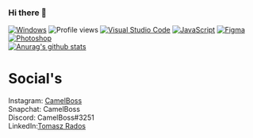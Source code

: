 ### Hi there 👋
[![Windows](https://svgshare.com/i/ZhY.svg)](https://svgshare.com/i/ZhY.svg) 
![Profile views](https://gpvc.arturio.dev/CamelBoss) 
[![Visual Studio Code](https://img.shields.io/badge/--007ACC?logo=visual%20studio%20code&logoColor=ffffff)](https://code.visualstudio.com/) 
[![JavaScript](https://img.shields.io/badge/--F7DF1E?logo=javascript&logoColor=000)](https://www.javascript.com/) 
[![Figma](https://img.shields.io/badge/--F24E1E?logo=figma&logoColor=ffffff)](https://www.figma.com/) 
[![Photoshop](https://img.shields.io/badge/--31A8FF?logo=adobe%20photoshop&logoColor=000)](https://www.photoshop.com/)<br>
[![Anurag's github stats](https://github-readme-stats.vercel.app/api?username=CamelBoss&count_private=true&show_icons=true&theme=jolly)](https://github.com/anuraghazra/github-readme-stats)<br>
<h1>Social's</h1>
Instagram: <a href="https://www.instagram.com/camel.boss/">CamelBoss</a><br>
Snapchat: CamelBoss<br>
Discord: CamelBoss#3251<br>
LinkedIn:<a href="https://www.linkedin.com/in/tomasz-rados-87b87b16a/">Tomasz Rados</a><br>

<!--
**CamelBoss/CamelBoss** is a ✨ _special_ ✨ repository because its `README.md` (this file) appears on your GitHub profile.

Here are some ideas to get you started:

- 🔭 I’m currently working on ...
- 🌱 I’m currently learning ...
- 👯 I’m looking to collaborate on ...
- 🤔 I’m looking for help with ...
- 💬 Ask me about ...
- 📫 How to reach me: ...
- 😄 Pronouns: ...
- ⚡ Fun fact: ...
-->
